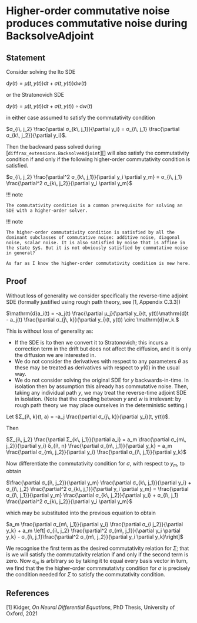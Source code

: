 # Higher-order commutative noise produces commutative noise during BacksolveAdjoint

## Statement

Consider solving the Ito SDE

$\mathrm{d}y(t) = μ(t, y(t))\mathrm{d}t + σ(t, y(t)) \mathrm{d}w(t)$

or the Stratonovich SDE

$\mathrm{d}y(t) = μ(t, y(t))\mathrm{d}t + σ(t, y(t))\circ\mathrm{d}w(t)$

in either case assumed to satisfy the commutativity condition

$σ_{i\, j_2} \frac{\partial σ_{k\, j_1}}{\partial y_i} = σ_{i\, j_1} \frac{\partial σ_{k\, j_2}}{\partial y_i}$.

Then the backward pass solved during [`diffrax_extensions.BacksolveAdjoint`][] will also satisfy the commutativity condition if and only if the following higher-order commutativity condition is satisfied.

$σ_{i\, j_2} \frac{\partial^2 σ_{k\, j_1}}{\partial y_i \partial y_m} = σ_{i\, j_1} \frac{\partial^2 σ_{k\, j_2}}{\partial y_i \partial y_m}$

!!! note

    The commutativity condition is a common prerequisite for solving an SDE with a higher-order solver.

!!! note

    The higher-order commutativity condition is satisfied by all the dominant subclasses of commutative noise: additive noise, diagonal noise, scalar noise. It is also satisfied by noise that is affine in the state $y$. But it is not obviously satisfied by commutative noise in general?

    As far as I know the higher-order commutativity condition is new here.

## Proof

Without loss of generality we consider specifically the reverse-time adjoint SDE (formally justified using rough path theory, see [1, Appendix C.3.3])

$\mathrm{d}a_i(t) = -a_j(t) \frac{\partial μ_j}{\partial y_i}(t, y(t))\mathrm{d}t - a_j(t) \frac{\partial σ_{j\, k}}{\partial y_i}(t, y(t)) \circ \mathrm{d}w_k.$

This is without loss of generality as:

- If the SDE is Ito then we convert it to Stratonovich; this incurs a correction term in the drift but does not affect the diffusion, and it is only the diffusion we are interested in.
- We do not consider the derivatives with respect to any parameters $θ$ as these may be treated as derivatives with respect to $y(0)$ in the usual way.
- We do not consider solving the original SDE for $y$ backwards-in-time. In isolation then by assumption this already has commutative noise. Then, taking any individual path $y$, we may treat the reverse-time adjoint SDE in isolation. (Note that the coupling between $y$ and $w$ is irrelevant: by rough path theory we may place ourselves in the deterministic setting.)

Let $Σ_{i\, k}(t, a) = -a_j \frac{\partial σ_{j\, k}}{\partial y_i}(t, y(t))$.

Then

$Σ_{i\, j_2} \frac{\partial Σ_{k\, j_1}}{\partial a_i} = a_m \frac{\partial σ_{m\, j_2}}{\partial y_i} δ_{i\, n} \frac{\partial σ_{n\, j_1}}{\partial y_k} = a_m \frac{\partial σ_{m\, j_2}}{\partial y_i} \frac{\partial σ_{i\, j_1}}{\partial y_k}$

Now differentiate the commutativity condition for $σ$, with respect to $y_m$, to obtain

$\frac{\partial σ_{i\, j_2}}{\partial y_m} \frac{\partial σ_{k\, j_1}}{\partial y_i} + σ_{i\, j_2} \frac{\partial^2 σ_{k\, j_1}}{\partial y_i \partial y_m} = \frac{\partial σ_{i\, j_1}}{\partial y_m} \frac{\partial σ_{k\, j_2}}{\partial y_i} + σ_{i\, j_1} \frac{\partial^2 σ_{k\, j_2}}{\partial y_i \partial y_m}$

which may be substituted into the previous equation to obtain

$a_m \frac{\partial σ_{m\, j_1}}{\partial y_i} \frac{\partial σ_{i j_2}}{\partial y_k} + a_m \left[ σ_{i\, j_2} \frac{\partial^2 σ_{m\, j_1}}{\partial y_i \partial y_k} - σ_{i\, j_1}\frac{\partial^2 σ_{m\, j_2}}{\partial y_i \partial y_k}\right]$

We recognise the first term as the desired commutativity relation for $Σ$; that is we will satisfy the commutativity relation if and only if the second term is zero. Now $a_m$ is arbitrary so by taking it to equal every basis vector in turn, we find that the the higher-order commmutativty condition for $σ$ is precisely the condition needed for $Σ$ to satisfy the commutativity condition.

## References

[1] Kidger, *On Neural Differential Equations*, PhD Thesis, University of Oxford, 2021
